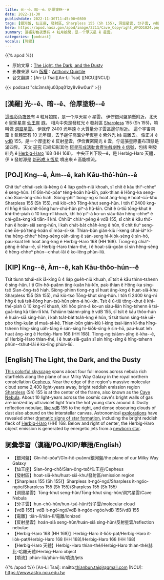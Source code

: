 ```yaml
---
title: 光--ê、暗--ê、佮厚塗粉--ê
date: 2022-11-30
publishdate: 2022-11-30T11:45:00+0800
tags: [銀河盤, 仙王座, 發射區, Sharpless 155 (Sh 155), 洞窟星雲, 分子雲, vdB 155, 電離, 反射星雲, Herbig-Haro 168 (HH 168), Herbig-Haro 天體, 噴流]
hero: https://apod.nasa.gov/apod/image/2211/Cave_Copyright_APOD1024.png
summary: 這張彩色夜景有 4 粒月娘闊，是一个厚天星 ê 星雲。
categories: [podcast]
vocals: [阿錕]
---
```


{{% apod %}}

- 原始文章：[The Light, the Dark, and the Dusty](https://apod.nasa.gov/apod/ap221130.html)
- 影像來源 kah [版權][copyright]：[Anthony Quintile](https://www.astrobin.com/users/AnthonyQ/)
- 台文翻譯：[An-Li Tsai][An-Li Tsai] ([NCU][NCU])

{{< podcast "clc3mshju03pq01zy8v9w0uri" >}}

## [漢羅] 光--ê、暗--ê、佮厚塗粉--ê
[這張彩色夜景][This colorful skyscape]有 4 粒月娘闊，是一个厚天星 ê 星雲。
伊佇銀河盤頂懸附近，北天 ê 皇家星座 [仙王座][Cepheus] 遐。
相片中央是發紅光 ê 發射區 [Sharpless][Sharpless] 155 (Sh 155)，嘛叫做 [洞窟星雲][Cave Nebula]。
伊就佇 2400 光年遠 ê 大質量分子雲區邊仔附近。
這个宇宙洞窟 ê 氣體壁有 10 光年闊，去予邊仔高溫少年恆星 ê 紫外光 kā 電離去。
像正爿 ê [vdB][like vdB] 155，是一个厚塗粉 ê 反射星雲，伊佮實密閘光 ê 雲，佇這張星際畫布頂懸是滿四界。
天文 [研究][explorations] 已經知影其他 [恆星形成活動會產生戲劇性 ê 信號][dramatic signs of star formation]，包括 咧發紅光 ê [Herbig-Haro][Herbig-Haro] 168 (HH 168)。
中央正爿下跤--ê，是 Herbig-Haro 天體，伊 ê 發射源是 [新形成 ê 恆星][newborn star t] 噴出來 ê 高能噴流。


## [POJ] Kng--ê, Àm--ê, kah Kāu-thô͘-hún--ê
Chit tiuⁿ chhái-sek iā-kéng ū 4 lia̍p goe̍h-niû khoah, sī chi̍t ê kāu thiⁿ-chheⁿ ê seng-hûn.
I tī Gîn-hô-pôaⁿ téng-koân hù-kīn, pak-thian ê Hông-ka seng-chō Sian-ông-chō hiah.
Siòng-phìⁿ tiong-ng sī hoat âng-kng ê hoat-siā-khu Sharpless 155 (Sh 155), mā kiò-chò Tōng-khut seng-hûn.
I to̍h tī 2400 kng-nî hn̄g ê tōa chit-liōng hun-chú-hûn piⁿ-á hù-kīn.
Chit ê ú-tiū tōng-khut ê khì-thé-piah ū 10 kng-nî khoah, khì hō͘ piⁿ-á ko-un siàu-liân hêng-chheⁿ ê chí-gōa-kng kā tiān-lī khì.
Chhiūⁿ chiàⁿ-pêng ê vdB 155, sī chi̍t ê kāu thô͘-hún ê hoán-siā seng-hûn, i kah cha̍t-ba̍t cha̍h-kng ê hûn, tī chit tiuⁿ seng-chè ōe-pò͘ téng-koân sī móa-sì-kè.
Thian-bûn gián-kiù í-keng chai-iáⁿ kî-tha hêng-chheⁿ hêng-sêng oa̍h-tāng ē sán-seng hì-kio̍k-sèng ê sìn-hō, pau-koat leh hoat âng-kng ê Herbig-Haro 168 (HH 168).
Tiong-ng chiàⁿ-pêng ē-kha--ê, sī Herbig-Haro thian-thé, i ê hoat-siā-goân sī sin hêng-sêng ê hêng-chheⁿ phùn--chhut-lâi ê ko-lêng phùn-liû.

## [KIP]  Kng--ê, Àm--ê, kah Kāu-thôo-hún--ê
Tsit tiunn tshái-sik iā-kíng ū 4 lia̍p gue̍h-niû khuah, sī tsi̍t ê kāu thinn-tshenn ê sing-hûn.
I tī Gîn-hô-puânn tíng-kuân hù-kīn, pak-thian ê Hông-ka sing-tsō Sian-ông-tsō hiah.
Siòng-phìnn tiong-ng sī huat âng-kng ê huat-siā-khu Sharpless 155 (Sh 155), mā kiò-tsò Tōng-khut sing-hûn.
I to̍h tī 2400 kng-nî hn̄g ê tuā tsit-liōng hun-tsú-hûn pinn-á hù-kīn.
Tsit ê ú-tiū tōng-khut ê khì-thé-piah ū 10 kng-nî khuah, khì hōo pinn-á ko-un siàu-liân hîng-tshenn ê tsí-guā-kng kā tiān-lī khì.
Tshiūnn tsiànn-pîng ê vdB 155, sī tsi̍t ê kāu thôo-hún ê huán-siā sing-hûn, i kah tsa̍t-ba̍t tsa̍h-kng ê hûn, tī tsit tiunn sing-tsè uē-pòo tíng-kuân sī muá-sì-kè.
Thian-bûn gián-kiù í-king tsai-iánn kî-tha hîng-tshenn hîng-sîng ua̍h-tāng ē sán-sing hì-kio̍k-sìng ê sìn-hō, pau-kuat leh huat âng-kng ê Herbig-Haro 168 (HH 168).
Tiong-ng tsiànn-pîng ē-kha--ê, sī Herbig-Haro thian-thé, i ê huat-siā-guân sī sin hîng-sîng ê hîng-tshenn phùn--tshut-lâi ê ko-lîng phùn-liû.

## [English] The Light, the Dark, and the Dusty
[This colorful skyscape][This colorful skyscape] spans about four full moons across nebula rich starfields along the plane of our Milky Way Galaxy in the royal northern constellation [Cepheus][Cepheus].
Near the edge of the region's massive molecular cloud some 2,400 light-years away, bright reddish emission region [Sharpless][Sharpless] (Sh) 155 is at the center of the frame, also known as the [Cave Nebula][Cave Nebula].
About 10 light-years across the cosmic cave's bright walls of gas are ionized by ultraviolet light from the hot young stars around it.
Dusty reflection nebulae, [like vdB][like vdB] 155 to the right, and dense obscuring clouds of dust also abound on the interstellar canvas.
Astronomical [explorations][explorations] have revealed other [dramatic signs of star formation][dramatic signs of star formation], including the bright reddish fleck of [Herbig-Haro][Herbig-Haro] (HH) 168.
Below and right of center, the Herbig-Haro object emission is generated by energetic jets from a [newborn star][newborn star e].

## 詞彙學習（漢羅/POJ/KIP/華語/English）
- 【銀河盤】Gîn-hô-pôaⁿ/Gîn-hô-puânn/銀河盤/the plane of our Milky Way Galaxy
- 【仙王座】Sian-ông-chō/Sian-ông-tsō/仙王座/Cepheus
- 【發射區】hoat-siā-khu/huat-siā-khu/發射區/emission region 
- 【Sharpless 155 (Sh 155)】Sharpless it-ngó͘-ngó͘/Sharpless it-ngóo-ngóo/Sharpless 155 (Sh 155)/Sharpless 155 (Sh 155)
- 【洞窟星雲】Tōng-khut seng-hûn/Tōng-khut sing-hûn/洞穴星雲/Cave Nebula
- 【分子雲】hun-chú-hûn/hun-tsú-hûn/分子雲/molecular cloud
- 【vdB 155】vdB it-ngó͘-ngó͘/vdB it-ngóo-ngóo/vdB 155/vdB 155
- 【電離】tiān-lī/tiān-lī/電離/ionized
- 【反射星雲】hoán-siā seng-hûn/huán-siā sing-hûn/反射星雲/reflection nebulae
- 【Herbig-Haro 168 (HH 168)】Herbig-Haro it-lio̍k-pat/Herbig-Haro it-lio̍k-pat/Herbig-Haro 168 (HH 168)/Herbig-Haro 168 (HH 168)
- 【Herbig-Haro 天體】Herbig-Haro thian-thé/Herbig-Haro thian-thé/赫比-哈羅天體/Herbig-Haro object
- 【噴流】phùn-liû/phùn-liû/噴流/jets


{{% /apod %}}
[An-Li Tsai]: mailto:thianbun.taigi@gmail.com
[NCU]: https://www.astro.ncu.edu.tw

[copyright]: https://apod.nasa.gov/apod/fap/lib/about_apod.html#srapply
[License]: https://creativecommons.org/licenses/by/2.0/

[This colorful skyscape]:https://www.astrobin.com/y23yjl/F/
[Cepheus]:http://earthsky.org/brightest-stars/star-errai-future-north-star
[Sharpless]:http://adsabs.harvard.edu/abs/1953ApJ...118..362S
[Cave Nebula]:https://apod.nasa.gov/apod/ap170323.html
[like vdB]:http://adsabs.harvard.edu/abs/1966AJ.....71..990V
[explorations]:https://arxiv.org/abs/0909.5326
[dramatic signs of star formation]:https://hubblesite.org/hubble-30th-anniversary/hubbles-exciting-universe/beholding-the-birth-and-death-of-stars
[Herbig-Haro]:http://en.wikipedia.org/wiki/Herbig%E2%80%93Haro_object
[newborn star e]:https://apod.nasa.gov/apod/ap221118.html
[newborn star t]:https://apod.tw/daily/20221118/

